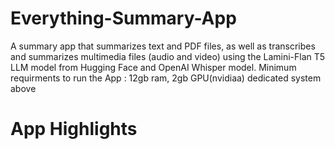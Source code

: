# Everything-Summary-App
A summary app that summarizes text and PDF files, as well as transcribes and summarizes multimedia files (audio and video) using the Lamini-Flan T5 LLM model from Hugging Face and OpenAI Whisper model.
Minimum requirments to run the App : 12gb ram, 2gb GPU(nvidiaa) dedicated system above

# App Highlights
